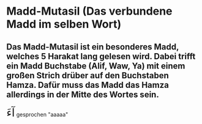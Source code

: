 
# Madd-Mutasil (Das verbundene Madd im selben Wort)

## Das Madd-Mutasil ist ein besonderes Madd, welches 5 Harakat lang gelesen wird. Dabei trifft ein Madd Buchstabe (Alif, Waw, Ya) mit einem großen Strich drüber auf den Buchstaben Hamza. Dafür muss das Madd das Hamza allerdings in der Mitte des Wortes sein.

<span style="font-size: 22pt">آءَ</span>
gesprochen "aaaaa"



